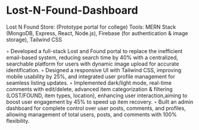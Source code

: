 # Lost-N-Found-Dashboard

 Lost N Found Store: (Prototype portal for college) 
Tools: MERN Stack (MongoDB, Express, React, Node.js), Firebase (for authentication & image storage), Tailwind CSS

◦ Developed a full-stack Lost and Found portal to replace the inefficient email-based system, reducing
search time by 40% with a centralized, searchable platform for users with dynamic image upload for
accurate identification.
◦ Designed a responsive UI with Tailwind CSS, improving mobile usability by 25%, and integrated user
profile management for seamless listing updates.
◦ Implemented dark/light mode, real-time comments with edit/delete, advanced item categorization &
filtering (LOST/FOUND, item types, location), enhancing user interaction,aiming to boost user
engagement by 45% to speed up item recovery.
◦ Built an admin dashboard for complete control over user posts, comments, and profiles, allowing
management of total users, posts, and comments with 100% flexibility.

